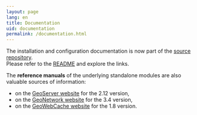 ```yaml
---
layout: page
lang: en
title: Documentation
uid: documentation
permalink: /documentation.html
---
```


The installation and configuration documentation is now part of the [source repository](https://github.com/georchestra/georchestra/).  
Please refer to the [README](https://github.com/georchestra/georchestra/blob/master/README.md) and explore the links.

The **reference manuals** of the underlying standalone modules are also valuable sources of information:

 * on the [GeoServer website](http://docs.geoserver.org/2.12.x/en/user/) for the 2.12 version,
 * on the [GeoNetwork website](https://www.geonetwork-opensource.org/manuals/3.4.x/en/) for the 3.4 version,
 * on the [GeoWebCache website](http://geowebcache.org/docs/1.8.1/) for the 1.8 version.

